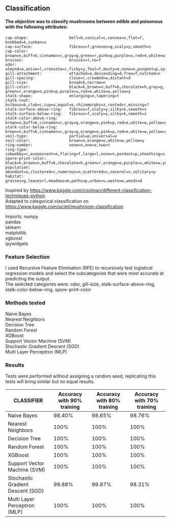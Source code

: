 ## Classification

#### The objective was to classify mushrooms between edible and poisonous with the following attributes:

    cap-shape:                  bell=b,conical=c,convex=x,flat=f, knobbed=k,sunken=s
    cap-surface:                fibrous=f,grooves=g,scaly=y,smooth=s
    cap-color:                  brown=n,buff=b,cinnamon=c,gray=g,green=r,pink=p,purple=u,red=e,white=w,yellow=y
    bruises:                    bruises=t,no=f
    odor:                       almond=a,anise=l,creosote=c,fishy=y,foul=f,musty=m,none=n,pungent=p,spicy=s
    gill-attachment:            attached=a,descending=d,free=f,notched=n
    gill-spacing:               close=c,crowded=w,distant=d
    gill-size:                  broad=b,narrow=n
    gill-color:                 black=k,brown=n,buff=b,chocolate=h,gray=g, green=r,orange=o,pink=p,purple=u,red=e,white=w,yellow=y
    stalk-shape:                enlarging=e,tapering=t
    stalk-root:                 bulbous=b,club=c,cup=u,equal=e,rhizomorphs=z,rooted=r,missing=?
    stalk-surface-above-ring:   fibrous=f,scaly=y,silky=k,smooth=s
    stalk-surface-below-ring:   fibrous=f,scaly=y,silky=k,smooth=s
    stalk-color-above-ring:     brown=n,buff=b,cinnamon=c,gray=g,orange=o,pink=p,red=e,white=w,yellow=y
    stalk-color-below-ring:     brown=n,buff=b,cinnamon=c,gray=g,orange=o,pink=p,red=e,white=w,yellow=y
    veil-type:                  partial=p,universal=u
    veil-color:                 brown=n,orange=o,white=w,yellow=y
    ring-number:                none=n,one=o,two=t
    ring-type:                  cobwebby=c,evanescent=e,flaring=f,large=l,none=n,pendant=p,sheathing=s,zone=z
    spore-print-color:          black=k,brown=n,buff=b,chocolate=h,green=r,orange=o,purple=u,white=w,yellow=y
    population:                 abundant=a,clustered=c,numerous=n,scattered=s,several=v,solitary=y
    habitat:                    grasses=g,leaves=l,meadows=m,paths=p,urban=u,waste=w,woods=d
    
Inspired by https://www.kaggle.com/coolman/different-classification-techniques-python  
Adapted to categorical classification on https://www.kaggle.com/uciml/mushroom-classification  
  
Imports: 
numpy  
pandas  
sklearn  
matplotlib  
xgboost  
ipywidgets  

### Feature Selection  

I used Recursive Feature Elimination (RFE) to recursively test logistical regression models and select the subcategories that were most accurate at predicting the output.  
The selected categories were: odor, gill-size, stalk-surface-above-ring, stalk-color-below-ring, spore-print-color  

### Methods tested  

Naive Bayes  
Nearest Neighbors  
Decision Tree  
Random Forest  
XGBoost  
Support Vector Machine (SVM)  
Stochastic Gradient Descent (SGD)  
Multi Layer Perceptron (MLP)  

### Results  
  
Tests were performed without assigning a random seed, replicating this tests will bring similar but no equal results. 

| CLASSIFIER                        | Accuracy with 90% training | Accuracy with 80% training | Accuracy with 70% training |
|-----------------------------------|----------------------------|----------------------------|----------------------------|
| Naive Bayes                       | 98.40%                     | 98.65%                     | 98.76%                     |
| Nearest Neighbors                 | 100%                       | 100%                       | 100%                       |
| Decision Tree                     | 100%                       | 100%                       | 100%                       |
| Random Forest                     | 100%                       | 100%                       | 100%                       |
| XGBoost                           | 100%                       | 100%                       | 100%                       |
| Support Vector Machine (SVM)      | 100%                       | 100%                       | 100%                       |
| Stochastic Gradient Descent (SGD) | 99.88%                     | 99.87%                     | 98.31%                     |
| Multi Layer Perceptron (MLP)      | 100%                       | 100%                       | 100%                       |
